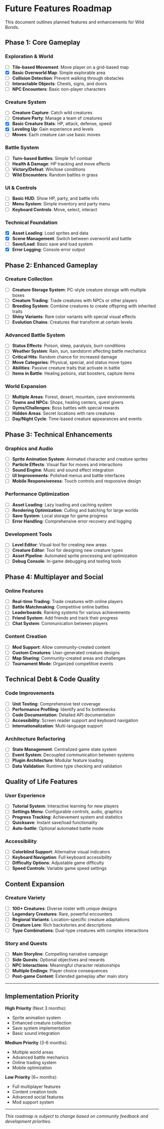 # Future Features Roadmap

This document outlines planned features and enhancements for Wild Bonds.

## Phase 1: Core Gameplay

### Exploration & World
- [ ] **Tile-based Movement**: Move player on a grid-based map
- [x] **Basic Overworld Map**: Simple explorable area
- [ ] **Collision Detection**: Prevent walking through obstacles
- [ ] **Interactable Objects**: Chests, signs, and doors
- [ ] **NPC Encounters**: Basic non-player characters

### Creature System
- [ ] **Creature Capture**: Catch wild creatures
- [ ] **Creature Party**: Manage a team of creatures
- [x] **Basic Creature Stats**: HP, attack, defense, speed
- [x] **Leveling Up**: Gain experience and levels
- [ ] **Moves**: Each creature can use basic moves

### Battle System
- [ ] **Turn-based Battles**: Simple 1v1 combat
- [ ] **Health & Damage**: HP tracking and move effects
- [ ] **Victory/Defeat**: Win/lose conditions
- [ ] **Wild Encounters**: Random battles in grass

### UI & Controls
- [ ] **Basic HUD**: Show HP, party, and battle info
- [ ] **Menu System**: Simple inventory and party menu
- [ ] **Keyboard Controls**: Move, select, interact

### Technical Foundation
- [x] **Asset Loading**: Load sprites and data
- [x] **Scene Management**: Switch between overworld and battle
- [ ] **Save/Load**: Basic save and load system
- [x] **Error Logging**: Console error output

## Phase 2: Enhanced Gameplay

### Creature Collection
- [ ] **Creature Storage System**: PC-style creature storage with multiple boxes
- [ ] **Creature Trading**: Trade creatures with NPCs or other players
- [ ] **Breeding System**: Combine creatures to create offspring with inherited traits
- [ ] **Shiny Variants**: Rare color variants with special visual effects
- [ ] **Evolution Chains**: Creatures that transform at certain levels

### Advanced Battle System  
- [ ] **Status Effects**: Poison, sleep, paralysis, burn conditions
- [ ] **Weather System**: Rain, sun, sandstorm affecting battle mechanics
- [ ] **Critical Hits**: Random chance for increased damage
- [ ] **Move Categories**: Physical, special, and status move types
- [ ] **Abilities**: Passive creature traits that activate in battle
- [ ] **Items in Battle**: Healing potions, stat boosters, capture items

### World Expansion
- [ ] **Multiple Areas**: Forest, desert, mountain, cave environments
- [ ] **Towns and NPCs**: Shops, healing centers, quest givers
- [ ] **Gyms/Challenges**: Boss battles with special rewards
- [ ] **Hidden Areas**: Secret locations with rare creatures
- [ ] **Day/Night Cycle**: Time-based creature appearances and events

## Phase 3: Technical Enhancements

### Graphics and Audio
- [ ] **Sprite Animation System**: Animated character and creature sprites
- [ ] **Particle Effects**: Visual flair for moves and interactions
- [ ] **Sound Engine**: Music and sound effect integration
- [ ] **UI Improvements**: Polished menus and battle interfaces
- [ ] **Mobile Responsiveness**: Touch controls and responsive design

### Performance Optimization
- [ ] **Asset Loading**: Lazy loading and caching system
- [ ] **Rendering Optimization**: Culling and batching for large worlds
- [ ] **Save System**: Local storage for game progress
- [ ] **Error Handling**: Comprehensive error recovery and logging

### Development Tools
- [ ] **Level Editor**: Visual tool for creating new areas
- [ ] **Creature Editor**: Tool for designing new creature types
- [ ] **Asset Pipeline**: Automated sprite processing and optimization
- [ ] **Debug Console**: In-game debugging and testing tools

## Phase 4: Multiplayer and Social

### Online Features
- [ ] **Real-time Trading**: Trade creatures with online players
- [ ] **Battle Matchmaking**: Competitive online battles
- [ ] **Leaderboards**: Ranking systems for various achievements
- [ ] **Friend System**: Add friends and track their progress
- [ ] **Chat System**: Communication between players

### Content Creation
- [ ] **Mod Support**: Allow community-created content
- [ ] **Custom Creatures**: User-generated creature designs
- [ ] **Map Sharing**: Community-created areas and challenges
- [ ] **Tournament Mode**: Organized competitive events

## Technical Debt & Code Quality

### Code Improvements
- [ ] **Unit Testing**: Comprehensive test coverage
- [ ] **Performance Profiling**: Identify and fix bottlenecks
- [ ] **Code Documentation**: Detailed API documentation
- [ ] **Accessibility**: Screen reader support and keyboard navigation
- [ ] **Internationalization**: Multi-language support

### Architecture Refactoring  
- [ ] **State Management**: Centralized game state system
- [ ] **Event System**: Decoupled communication between systems
- [ ] **Plugin Architecture**: Modular feature loading
- [ ] **Data Validation**: Runtime type checking and validation

## Quality of Life Features

### User Experience
- [ ] **Tutorial System**: Interactive learning for new players
- [ ] **Settings Menu**: Configurable controls, audio, graphics
- [ ] **Progress Tracking**: Achievement system and statistics
- [ ] **Quicksave**: Instant save/load functionality
- [ ] **Auto-battle**: Optional automated battle mode

### Accessibility
- [ ] **Colorblind Support**: Alternative visual indicators
- [ ] **Keyboard Navigation**: Full keyboard accessibility
- [ ] **Difficulty Options**: Adjustable game difficulty
- [ ] **Speed Controls**: Variable game speed settings

## Content Expansion

### Creature Variety
- [ ] **100+ Creatures**: Diverse roster with unique designs
- [ ] **Legendary Creatures**: Rare, powerful encounters
- [ ] **Regional Variants**: Location-specific creature adaptations
- [ ] **Creature Lore**: Rich backstories and descriptions
- [ ] **Type Combinations**: Dual-type creatures with complex interactions

### Story and Quests
- [ ] **Main Storyline**: Compelling narrative campaign
- [ ] **Side Quests**: Optional objectives and rewards
- [ ] **NPC Interactions**: Meaningful character relationships
- [ ] **Multiple Endings**: Player choice consequences
- [ ] **Post-game Content**: Extended gameplay after main story

---

## Implementation Priority

**High Priority** (Next 3 months):
- Sprite animation system
- Enhanced creature collection
- Save system implementation
- Basic sound integration

**Medium Priority** (3-6 months):  
- Multiple world areas
- Advanced battle mechanics
- Online trading system
- Mobile optimization

**Low Priority** (6+ months):
- Full multiplayer features
- Content creation tools
- Advanced social features
- Mod support system

---

*This roadmap is subject to change based on community feedback and development priorities.*